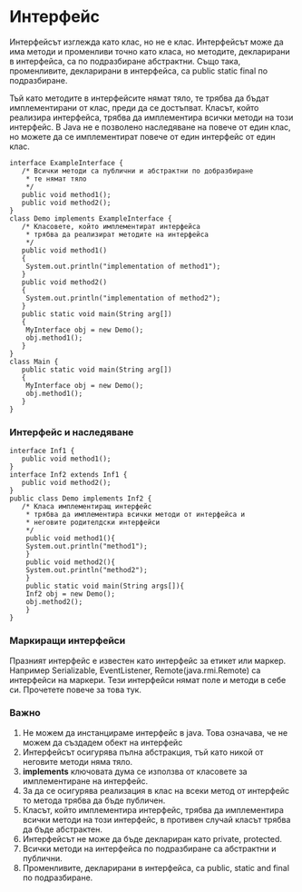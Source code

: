 # Интерфейс

Интерфейсът изглежда като клас, но не е клас. Интерфейсът може да има методи и променливи точно като класа, но методите, декларирани в интерфейса, са по подразбиране абстрактни. Също така, променливите, декларирани в интерфейса, са public static final по подразбиране.

Тъй като методите в интерфейсите нямат тяло, те трябва да бъдат имплементирани от клас, преди да се достъпват. Класът, който реализира интерфейса, трябва да имплементира всички методи на този интерфейс. В Java не е позволено наследяване на повече от един клас, но можете да се имплементират повече от един интерфейс от един клас.

```
interface ExampleInterface {
   /* Всички методи са публични и абстрактни по добразбиране
    * те нямат тяло
    */
   public void method1();
   public void method2();
}
class Demo implements ExampleInterface {
   /* Класовете, който имплементират интерфейса 
    * трябва да реализират методите на интерфейса
    */
   public void method1()
   {
	System.out.println("implementation of method1");
   }
   public void method2()
   {
	System.out.println("implementation of method2");
   }
   public static void main(String arg[])
   {
	MyInterface obj = new Demo();
	obj.method1();
   }
}
class Main {
   public static void main(String arg[])
   {
	MyInterface obj = new Demo();
	obj.method1();
   }
}
```

### Интерфейс и наследяване

```
interface Inf1 {
   public void method1();
}
interface Inf2 extends Inf1 {
   public void method2();
}
public class Demo implements Inf2 {
   /* Класа имплементиращ интерфейс
    * трябва да имплементира всички методи от интерфейса и
    * неговите родителдски интерфейси
    */
    public void method1(){
	System.out.println("method1");
    }
    public void method2(){
	System.out.println("method2");
    }
    public static void main(String args[]){
	Inf2 obj = new Demo();
	obj.method2();
    }
}
```

### Маркиращи интерфейси

Празният интерфейс е известен като интерфейс за етикет или маркер. Например Serializable, EventListener, Remote(java.rmi.Remote) са интерфейси на маркери. Тези интерфейси нямат поле и методи в себе си. Прочетете повече за това тук.

### Важно

1. Не можем да инстанцираме интерфейс в java. Това означава, че не можем да създадем обект на интерфейс
2. Интерфейсът осигурява пълна абстракция, тъй като никой от неговите методи няма тяло.
3. **implements** ключовата дума се използва от класовете за имплементиране на интерфейс.
4. За да се осигурява реализация в клас на всеки метод от интерфейс то метода трябва да бъде публичен.
5. Класът, който имплементира интерфейс, трябва да имплементира всички методи на този интерфейс, в противен случай класът трябва да бъде абстрактен.
6. Интерфейсът не може да бъде деклариран като private, protected.
7. Всички методи на интерфейса по подразбиране са абстрактни и публични.
8. Променливите, декларирани в интерфейса, са public, static and final по подразбиране.



###
